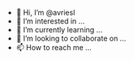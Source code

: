 - 👋 Hi, I’m @avriesl
- 👀 I’m interested in ...
- 🌱 I’m currently learning ...
- 💞️ I’m looking to collaborate on ...
- 📫 How to reach me ...

<!---
avriesl/avriesl is a ✨ special ✨ repository because its `README.md` (this file) appears on your GitHub profile.
You can click the Preview link to take a look at your changes.
--->
